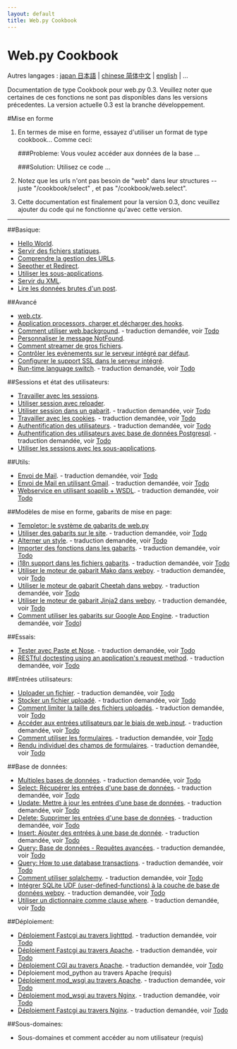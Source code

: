 ```yaml
---
layout: default
title: Web.py Cookbook
---
```


# Web.py Cookbook

Autres langages : [japan 日本語](/ja) | [chinese 简体中文](/zh-cn) | [english](/../cookbook) | ...

Documentation de type Cookbook pour web.py 0.3. Veuillez noter que certaines de ces fonctions ne sont pas disponibles dans les versions précedentes. 
La version actuelle 0.3 est la branche développement.

#Mise en forme

1. En termes de mise en forme, essayez d'utiliser un format de type cookbook... Comme ceci:
    
    ###Probleme: Vous voulez accéder aux données de la base ...
     
    ###Solution: Utilisez ce code ...

1. Notez que les urls n'ont pas besoin de "web" dans leur structures -- juste "/cookbook/select" , et pas "/cookbook/web.select".  

1. Cette documentation est finalement pour la version 0.3, donc veuillez ajouter du code qui ne fonctionne qu'avec cette version.

-------------------------------------------------

##Basique:
* [Hello World](/helloworld/fr). 
* [Servir des fichiers statiques](/staticfiles/fr).  
* [Comprendre la gestion des URLs](/url_handling/fr).  
* [Seeother et Redirect](/redirect+seeother/fr).  
* [Utiliser les sous-applications](/subapp/fr).  
* [Servir du XML](/xmlfiles/fr).   
* [Lire les données brutes d'un post](/postbasic/fr). 


##Avancé
* [web.ctx](/ctx/fr). 
* [Application processors, charger et décharger des hooks](/application_processors/fr). 
* [Comment utiliser web.background](/background). - traduction demandée, voir [Todo](/docs/0.3.fr/todo)
* [Personnaliser le message NotFound](/custom_notfound/fr). 
* [Comment streamer de gros fichiers](/streaming_large_files/fr). 
* [Contrôler les evènements sur le serveur intégré par défaut](/logging/fr). 
* [Configurer le support SSL dans le serveur intégré](/ssl/fr).
* [Run-time language switch](/runtime-language-switch). - traduction demandée, voir [Todo](/docs/0.3.fr/todo)

##Sessions et état des utilisateurs:
* [Travailler avec les sessions](/sessions/fr). 
* [Utiliser session avec reloader](/session_with_reloader/fr). 
* [Utiliser session dans un gabarit](/session_in_template). - traduction demandée, voir [Todo](/docs/0.3.fr/todo)
* [Travailler avec les cookies](/cookies). - traduction demandée, voir [Todo](/docs/0.3.fr/todo)
* [Authentification des utilisateurs](/userauth). - traduction demandée, voir [Todo](/docs/0.3.fr/todo)
* [Authentification des utilisateurs avec base de données Postgresql](/userauthpgsql). - traduction demandée, voir [Todo](/docs/0.3.fr/todo)
* [Utiliser les sessions avec les sous-applications](/sessions_with_subapp/fr). 


##Utils:
* [Envoi de Mail](/sendmail). - traduction demandée, voir [Todo](/docs/0.3.fr/todo)
* [Envoi de Mail en utilisant Gmail](/sendmail_using_gmail). - traduction demandée, voir [Todo](/docs/0.3.fr/todo)
* [Webservice en utilisant soaplib + WSDL](/webservice). - traduction demandée, voir [Todo](/docs/0.3.fr/todo)

##Modèles de mise en forme, gabarits de mise en page:
* [Templetor: le système de gabarits de web.py](/docs/0.3/templetor.fr )
* [Utiliser des gabarits sur le site](/layout_template). - traduction demandée, voir [Todo](/docs/0.3.fr/todo)
* [Alterner un style](/alternating_style). - traduction demandée, voir [Todo](/docs/0.3.fr/todo)
* [Importer des fonctions dans les gabarits](/template_import). - traduction demandée, voir [Todo](/docs/0.3.fr/todo)
* [i18n support dans les fichiers gabarits](/i18n_support_in_template_file ). - traduction demandée, voir [Todo](/docs/0.3.fr/todo)
* [Utiliser le moteur de gabarit Mako dans webpy](/template_mako). - traduction demandée, voir [Todo](/docs/0.3.fr/todo)
* [Utiliser le moteur de gabarit Cheetah dans webpy](/template_cheetah). - traduction demandée, voir [Todo](/docs/0.3.fr/todo)
* [Utiliser le moteur de gabarit  Jinja2 dans webpy](/template_jinja). - traduction demandée, voir [Todo](/docs/0.3.fr/todo)
* [Comment utiliser les gabarits sur Google App Engine](/templates_on_gae). - traduction demandée, voir [Todo](/docs/0.3.fr/todo))

##Essais:
* [Tester avec Paste et Nose](/testing_with_paste_and_nose). - traduction demandée, voir [Todo](/docs/0.3.fr/todo)
* [RESTful doctesting using an application's request method](/restful_doctesting_using_request). - traduction demandée, voir [Todo](/docs/0.3.fr/todo)

##Entrées utilisateurs:
* [Uploader un fichier](/fileupload). - traduction demandée, voir [Todo](/docs/0.3.fr/todo)
* [Stocker un fichier uploadé](/storeupload). - traduction demandée, voir [Todo](/docs/0.3.fr/todo)
* [Comment limiter la taille des fichiers uploadés](/limiting_upload_size). - traduction demandée, voir [Todo](/docs/0.3.fr/todo)
* [Accéder aux entrées utilisateurs par le biais de web.input](/input). - traduction demandée, voir [Todo](/docs/0.3.fr/todo)
* [Comment utiliser les formulaires](/forms). - traduction demandée, voir [Todo](/docs/0.3.fr/todo)
* [Rendu individuel des champs de formulaires](/form_fields). - traduction demandée, voir [Todo](/docs/0.3.fr/todo)

##Base de données:
* [Multiples bases de données](/multidbs). - traduction demandée, voir [Todo](/docs/0.3.fr/todo)
* [Select: Récupérer les entrées d'une base de données](/select). - traduction demandée, voir [Todo](/docs/0.3.fr/todo)
* [Update: Mettre à jour les entrées d'une base de données](/update). - traduction demandée, voir [Todo](/docs/0.3.fr/todo)
* [Delete: Supprimer les entrées d'une base de données](/delete). - traduction demandée, voir [Todo](/docs/0.3.fr/todo)
* [Insert: Ajouter des entrées à une base de donnée](/insert).  - traduction demandée, voir [Todo](/docs/0.3.fr/todo)
* [Query: Base de données - Requêtes avancées](/query). - traduction demandée, voir [Todo](/docs/0.3.fr/todo)
* [Query: How to use database transactions](/transactions). - traduction demandée, voir [Todo](/docs/0.3.fr/todo)
* [Comment utiliser sqlalchemy](/sqlalchemy). - traduction demandée, voir [Todo](/docs/0.3.fr/todo)
* [Intégrer SQLite UDF (user-defined-functions) à la couche de base de données webpy](/sqlite-udf). - traduction demandée, voir [Todo](/docs/0.3.fr/todo)
* [Utiliser un dictionnaire comme clause where](/where_dict). - traduction demandée, voir [Todo](/docs/0.3.fr/todo)


##Déploiement:
* [Déploiement Fastcgi au travers lighttpd](/fastcgi-lighttpd). - traduction demandée, voir [Todo](/docs/0.3.fr/todo)
* [Déploiement Fastcgi au travers Apache](/fastcgi-apache).  - traduction demandée, voir [Todo](/docs/0.3.fr/todo)
* [Déploiement CGI au travers Apache](/cgi-apache). - traduction demandée, voir [Todo](/docs/0.3.fr/todo)
* Déploiement mod_python au travers Apache (requis)
* [Déploiement mod_wsgi au travers Apache](/mod_wsgi-apache ). - traduction demandée, voir [Todo](/docs/0.3.fr/todo)
* [Déploiement mod_wsgi au travers Nginx](/mod_wsgi-nginx ). - traduction demandée, voir [Todo](/docs/0.3.fr/todo)
* [Déploiement Fastcgi au travers Nginx](/fastcgi-nginx). - traduction demandée, voir [Todo](/docs/0.3.fr/todo)

##Sous-domaines:
* Sous-domaines et comment accéder au nom utilisateur (requis)